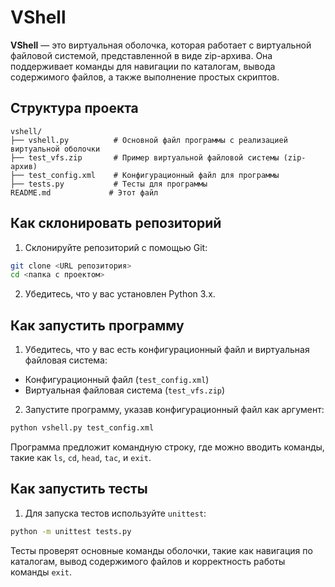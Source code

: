 
# VShell

**VShell** — это виртуальная оболочка, которая работает с виртуальной файловой системой, представленной в виде zip-архива. Она поддерживает команды для навигации по каталогам, вывода содержимого файлов, а также выполнение простых скриптов.

## Структура проекта

```
vshell/
├── vshell.py          # Основной файл программы с реализацией виртуальной оболочки
├── test_vfs.zip       # Пример виртуальной файловой системы (zip-архив)
├── test_config.xml    # Конфигурационный файл для программы
├── tests.py           # Тесты для программы
README.md             # Этот файл
```

## Как склонировать репозиторий

1. Склонируйте репозиторий с помощью Git:

```bash
git clone <URL репозитория>
cd <папка с проектом>
```

2. Убедитесь, что у вас установлен Python 3.x.

## Как запустить программу

1. Убедитесь, что у вас есть конфигурационный файл и виртуальная файловая система:

- Конфигурационный файл (`test_config.xml`)
- Виртуальная файловая система (`test_vfs.zip`)

2. Запустите программу, указав конфигурационный файл как аргумент:

```bash
python vshell.py test_config.xml
```

Программа предложит командную строку, где можно вводить команды, такие как `ls`, `cd`, `head`, `tac`, и `exit`.

## Как запустить тесты

1. Для запуска тестов используйте `unittest`:

```bash
python -m unittest tests.py
```

Тесты проверят основные команды оболочки, такие как навигация по каталогам, вывод содержимого файлов и корректность работы команды `exit`.
